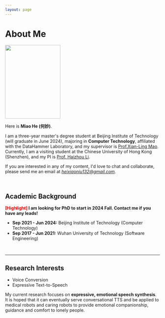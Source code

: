 ```yaml
---
layout: page
---
```


# About Me

<img src="https://heixiaoniu.github.io/images/hm-white.jpg" class="floatpic" width="180" height="240">

Here is **Miao He (何妙)**.

I am a three-year master's degree student at Beijing Institute of Technology (will graduate in June 2024), majoring in **Computer Technology**, affiliated with the DataHammer Laboratory, and my supervisor is [Prof.Xian-Ling Mao](https://cs.bit.edu.cn/szdw/jsml/js/mxl/index.htm). Currently, I am a visiting student at the Chinese University of Hong Kong (Shenzhen), and my PI is [Prof. Haizhou Li](https://sds.cuhk.edu.cn/teacher/498).

If you are interested in any of my content, I'd love to chat and collaborate, please send me an email at *heixiaoniu132@gmail.com*.

<br>

## Academic Background

**<font color='red'>[Highlight]</font> I am looking for PhD to start in 2024 Fall. Contact me if you have any leads!**

- **Sep 2021 - Jun 2024:** Beijing Institute of Technology (Computer Technology)
- **Sep 2017 - Jun 2021:** Wuhan University of Technology (Software Engineering)

<br>

---

## Research Interests

- Voice Conversion
- Expressive Text-to-Speech

My current research focuses on **expressive, emotional speech synthesis**. It is hoped that it can eventually serve conversational TTS and be applied to medical robots and caring robots to provide emotional companionship, guidance and comfort to lonely people.

<br>



